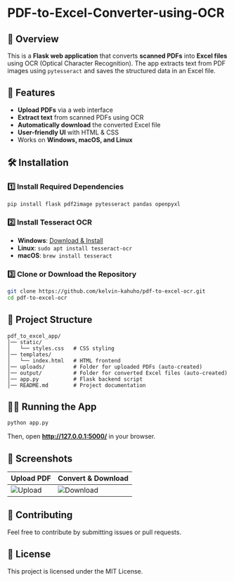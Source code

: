 # PDF-to-Excel-Converter-using-OCR

## 📌 Overview
This is a **Flask web application** that converts **scanned PDFs** into **Excel files** using OCR (Optical Character Recognition). The app extracts text from PDF images using `pytesseract` and saves the structured data in an Excel file.

## 🚀 Features
- **Upload PDFs** via a web interface
- **Extract text** from scanned PDFs using OCR
- **Automatically download** the converted Excel file
- **User-friendly UI** with HTML & CSS
- Works on **Windows, macOS, and Linux**

## 🛠️ Installation
### 1️⃣ Install Required Dependencies
```bash
pip install flask pdf2image pytesseract pandas openpyxl
```

### 2️⃣ Install Tesseract OCR
- **Windows**: [Download & Install](https://github.com/UB-Mannheim/tesseract/wiki)
- **Linux**: `sudo apt install tesseract-ocr`
- **macOS**: `brew install tesseract`

### 3️⃣ Clone or Download the Repository
```bash
git clone https://github.com/kelvin-kahuho/pdf-to-excel-ocr.git
cd pdf-to-excel-ocr
```

## 📂 Project Structure
```
pdf_to_excel_app/
│── static/
│   └── styles.css   # CSS styling
│── templates/
│   └── index.html   # HTML frontend
│── uploads/         # Folder for uploaded PDFs (auto-created)
│── output/          # Folder for converted Excel files (auto-created)
│── app.py           # Flask backend script
│── README.md        # Project documentation
```

## 🏃‍♂️ Running the App
```bash
python app.py
```
Then, open **http://127.0.0.1:5000/** in your browser.

## 📸 Screenshots
| Upload PDF | Convert & Download |
|------------|-------------------|
| ![Upload](screenshots/upload.png) | ![Download](screenshots/download.png) |

## 🤝 Contributing
Feel free to contribute by submitting issues or pull requests.

## 📜 License
This project is licensed under the MIT License.

